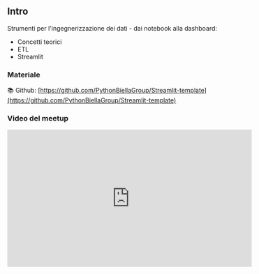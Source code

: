 ## Intro

Strumenti per l'ingegnerizzazione dei dati - dai notebook alla dashboard:

* Concetti teorici
* ETL
* Streamlit

### Materiale

📚 Github:
[https://github.com/PythonBiellaGroup/Streamlit-template](https://github.com/PythonBiellaGroup/Streamlit-template)

### Video del meetup

<iframe width="560" height="315" src="https://www.youtube.com/embed/Rqdu47fiDhk?si=7GibnPwt588_lb0h" title="YouTube video player" frameborder="0" allow="accelerometer; autoplay; clipboard-write; encrypted-media; gyroscope; picture-in-picture; web-share" allowfullscreen></iframe>